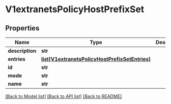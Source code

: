 # V1extranetsPolicyHostPrefixSet

## Properties
Name | Type | Description | Notes
------------ | ------------- | ------------- | -------------
**description** | **str** |  | [optional] 
**entries** | [**list[V1extranetsPolicyHostPrefixSetEntries]**](V1extranetsPolicyHostPrefixSetEntries.md) |  | [optional] 
**id** | **str** |  | [optional] 
**mode** | **str** |  | [optional] 
**name** | **str** |  | [optional] 

[[Back to Model list]](../README.md#documentation-for-models) [[Back to API list]](../README.md#documentation-for-api-endpoints) [[Back to README]](../README.md)

